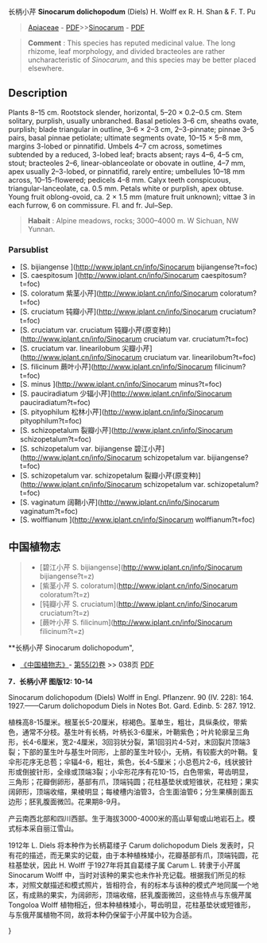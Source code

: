 长柄小芹 **Sinocarum dolichopodum** (Diels) H. Wolff ex R. H. Shan & F. T. Pu

> [Apiaceae](http://www.iplant.cn/info/Apiaceae?t=foc) - [PDF](http://www.iplant.cn/foc/pdf/Apiaceae.pdf)>>[Sinocarum](http://www.iplant.cn/info/Sinocarum?t=foc) - [PDF](http://www.iplant.cn/foc/pdf/Sinocarum.pdf)

> **Comment** : 
> This species has reputed medicinal value. The long rhizome, leaf morphology, and divided bracteoles are rather uncharacteristic of *Sinocarum*, and this species may be better placed elsewhere.

## Description

Plants 8–15 cm. Rootstock slender, horizontal, 5–20 × 0.2–0.5 cm. Stem solitary, purplish, usually unbranched. Basal petioles 3–6 cm, sheaths ovate, purplish; blade triangular in outline, 3–6 × 2–3 cm, 2–3-pinnate; pinnae 3–5 pairs, basal pinnae petiolate; ultimate segments ovate, 10–15 × 5–8 mm, margins 3-lobed or pinnatifid. Umbels 4–7 cm across, sometimes subtended by a reduced, 3-lobed leaf; bracts absent; rays 4–6, 4–5 cm, stout; bracteoles 2–6, linear-oblanceolate or obovate in outline, 4–7 mm, apex usually 2–3-lobed, or pinnatifid, rarely entire; umbellules 10–18 mm across, 10–15-flowered; pedicels 4–8 mm. Calyx teeth conspicuous, triangular-lanceolate, ca. 0.5 mm. Petals white or purplish, apex obtuse. Young fruit oblong-ovoid, ca. 2 × 1.5 mm (mature fruit unknown); vittae 3 in each furrow, 6 on commissure. Fl. and fr. Jul–Sep.

> **Habait** : 
> Alpine meadows, rocks; 3000–4000 m. W Sichuan, NW Yunnan.

### Parsublist

* [S.  bijiangense  ](http://www.iplant.cn/info/Sinocarum bijiangense?t=foc)
* [S.  caespitosum  ](http://www.iplant.cn/info/Sinocarum caespitosum?t=foc)
* [S.  coloratum  紫茎小芹](http://www.iplant.cn/info/Sinocarum coloratum?t=foc)
* [S.  cruciatum  钝瓣小芹](http://www.iplant.cn/info/Sinocarum cruciatum?t=foc)
* [S.  cruciatum var. cruciatum  钝瓣小芹(原变种)](http://www.iplant.cn/info/Sinocarum cruciatum var. cruciatum?t=foc)
* [S.  cruciatum var. linearilobum  尖瓣小芹](http://www.iplant.cn/info/Sinocarum cruciatum var. linearilobum?t=foc)
* [S.  filicinum  蕨叶小芹](http://www.iplant.cn/info/Sinocarum filicinum?t=foc)
* [S.  minus  ](http://www.iplant.cn/info/Sinocarum minus?t=foc)
* [S.  pauciradiatum  少辐小芹](http://www.iplant.cn/info/Sinocarum pauciradiatum?t=foc)
* [S.  pityophilum  松林小芹](http://www.iplant.cn/info/Sinocarum pityophilum?t=foc)
* [S.  schizopetalum  裂瓣小芹](http://www.iplant.cn/info/Sinocarum schizopetalum?t=foc)
* [S.  schizopetalum var. bijiangense  碧江小芹](http://www.iplant.cn/info/Sinocarum schizopetalum var. bijiangense?t=foc)
* [S.  schizopetalum var. schizopetalum  裂瓣小芹(原变种)](http://www.iplant.cn/info/Sinocarum schizopetalum var. schizopetalum?t=foc)
* [S.  vaginatum  阔鞘小芹](http://www.iplant.cn/info/Sinocarum vaginatum?t=foc)
* [S.  wolffianum  ](http://www.iplant.cn/info/Sinocarum wolffianum?t=foc)

## 中国植物志

> * [碧江小芹  S.  bijiangense](http://www.iplant.cn/info/Sinocarum bijiangense?t=z)
> * [紫茎小芹  S.  coloratum](http://www.iplant.cn/info/Sinocarum coloratum?t=z)
> * [钝瓣小芹  S.  cruciatum](http://www.iplant.cn/info/Sinocarum cruciatum?t=z)
> * [蕨叶小芹  S.  filicinum](http://www.iplant.cn/info/Sinocarum filicinum?t=z)

**长柄小芹 Sinocarum dolichopodum",

* [《中国植物志》](http://www.iplant.cn/frps)- [第55(2)卷](http://www.iplant.cn/frps/vol/55(2)) >> 038页 [PDF](http://www.iplant.cn/frps/pdf/55(2)/038.pdf)

**7．长柄小芹 图版12: 10-14**

Sinocarum dolichopodum (Diels) Wolff in Engl. Pflanzenr. 90 (IV. 228): 164. 1927.——Carum dolichopodum Diels in Notes Bot. Gard. Edinb. 5: 287. 1912.

植株高8-15厘米。根茎长5-20厘米，棕褐色。茎单生，粗壮，具纵条纹，带紫色，通常不分枝。基生叶有长柄，叶柄长3-6厘米，叶鞘紫色；叶片轮廓呈三角形，长4-6厘米，宽2-4厘米，3回羽状分裂，第1回羽片4-5对，末回裂片顶端3裂；下部的茎生叶与基生叶同形，上部的茎生叶较小，无柄，有较膨大的叶鞘。复伞形花序无总苞；伞辐4-6，粗壮，紫色，长4-5厘米；小总苞片2-6，线状披针形或倒披针形，全缘或顶端3裂；小伞形花序有花10-15，白色带紫，萼齿明显，三角形；花瓣倒卵形，基部有爪，顶端钝圆；花柱基垫状或短锥状，花柱短；果实阔卵形，顶端收缩，果棱明显；每棱槽内油管3，合生面油管6；分生果横剖面五边形；胚乳腹面微凹。花果期8-9月。

产云南西北部和四川西部。生于海拔3000-4000米的高山草甸或山地岩石上。模式标本采自丽江雪山。

1912年 L. Diels 将本种作为长柄葛缕子 Carum dolichopodum Diels 发表时，只有花的描述，而无果实的记载，由于本种植株矮小，花瓣基部有爪，顶端钝圆，花柱基垫状，因此 H. Wolff 于1927年将其自葛缕子属 Carum L. 转隶于小芹属 Sinocarum Wolff 中，当时对该种的果实也未作补充记载。根据我们所见的标本，对照文献描述和模式照片，皆相符合，有的标本与该种的模式产地同属一个地区，有成熟的果实，为阔卵形，顶端收缩，胚乳腹面微凹，这些特点与东俄芹属 Tongoloa Wolff 植物相近，但本种植株矮小，萼齿明显，花柱基垫状或短锥形，与东俄芹属植物不同，故将本种仍保留于小芹属中较为合适。

}